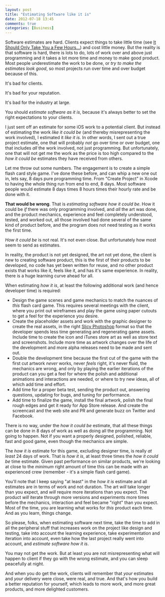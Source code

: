 ```yaml
---
layout: post
title: "Estimating Software like it is"
date: 2012-07-18 13:45
comments: true
categories: [Business]
---
```


Software estimates are hard. Clients expect things to take little time (see [It Should Only Take You a Few Hours...](https://hiltmon.com/blog/2012/01/11/it-should-only-take-you-a-few-hours-dot-dot-dot/)) and cost little money. But the reality is that software is hard, there is lots to do, lots of work over and above just programming and it takes a lot more time and money to make good product. Most people underestimate the work to be done, or *try to make the estimates look good*, so most projects run over time and over budget because of this.

It's bad for clients.

It's bad for your reputation.

It's bad for the industry at large.

You should *estimate software as it is*, because it's always better to set the right expectations to your clients.

I just sent off an estimate for some iOS work to a potential client. But instead of estimating the work *like it could be* (and thereby misrepresenting the work involved), I estimated it *like it is*. In other words, I sent out a true project estimate, one that will probably *not* go over time or over budget, one that includes *all* the work involved, not just programming. But unfortunately, one that will not get me the work as the price is too high compared to the *how it could be* estimates they have received from others.

Let me throw out some numbers. The engagement is to create a simple flash card style game. I've done these before, and can whip a new one out in, lets say, 8 days pure programming time. From "Create Project" in Xcode to having the whole thing run from end to end, 8 days. Most software people would estimate 8 days times 8 hours times their hourly rate and be done with it.

**That would be wrong**. That is *estimating software how it could be*. How it could be *if* there was only programming involved, and *all* the art was done, and the product mechanics, experience and feel completely understood, tested, and worked out, all those involved had done several of the same kind of product before, and the program does not need testing as it works the first time. 

*How it could be* is not real. It's not even close. But unfortunately how most seem to send as estimates.

In reality, the product is not yet designed, the art not yet done, the client is new to creating software product, this is the first of their products to be developed, no code has yet been written for reuse, and no other product exists that works like it, feels like it, and has it's same experience. In reality, there is a huge learning curve ahead for all. 

When estimating *how it is*, at least the following additional work (and hence developer time) is required:

* Design the game scenes and game mechanics to match the nuances of *this* flash card game. This requires several meetings with the client, where you print out wireframes and play the game using paper cutouts to get a feel for the experience you desire.
* Create the placeholder assets and work with the graphic designer to create the real assets, in the right [Slicy Photoshop](https://hiltmon.com/blog/2012/07/11/slicy-photoshop-artwork/) format so that the developer spends less time generating and regenerating game assets. Include time to create the icon and iTunes store art as well as store text and screenshots. Include more time as artwork changes over the life of the development and more alpha releases need to be made and sent out.
* Double the development time because the first cut of the game with the first cut artwork *never* works, never *feels* right, it's never fluid, the mechanics are wrong, and only by playing the earlier iterations of the product can you get a feel for where the polish and additional animations and interactions are needed, or where to try new ideas, all of which add time and effort.
* Add time for a proper beta test, sending the product out, answering questions, updating for bugs, and tuning for performance.
* Add time to finalize the game, install the final artwork, polish the final rough edges and get it ready for App Store release. And create the screencast and the web site and PR and generate buzz on Twitter and Facebook.

There is no way, under the *how it could be* estimate, that all these things can be done in 8 days of work as well as doing all the programming. Not going to happen. Not if you want a properly designed, polished, reliable, fast and good game, even though the mechanics are simple.

The *how it is* estimate for this game, excluding designer time, is really *at least* 24 days of work. That is *how it is*, at least three times the *how it could be* time estimate. Given past performance on similar products, we're looking at close to the *minimum* right amount of time this can be made with an experienced crew (remember - it's a simple flash card game).

You'll note that I keep saying "at least" in the *how it is* estimate and all estimates are in terms of work and not duration. The art *will* take longer than you expect, and *will* require more iterations than you expect.  The product *will* iterate through more versions and experiments more times before the mechanics, interaction and feel became "right" than you expect. Most of the time, you are learning what works for *this* product each time. And as you learn, things change.

So please, folks, when estimating software next time, take the time to add in all the peripheral stuff that increases work on the project like design and testing, take into account the learning experience, take experimentation and iteration into account, even take how the last project really went into account, and *estimate software how it is*.

You may not get the work. But at least you are not misrepresenting what will happen to client if they go with the wrong estimate, and you can sleep peacefully at night.

And when you do get the work, clients will remember that *your* estimates and *your* delivery were close, were real, and true. And that's how you build a better reputation for yourself, which leads to more work, and more great products, and more delighted customers.
